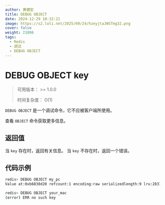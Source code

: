 ```yaml
---
author: 黄健宏
title: DEBUG OBJECT
date: 2024-12-29 10:32:21
image: https://s2.loli.net/2025/09/24/hzeyjtaJWSTmg32.png
cover: false
weight: 21806
tags:
  - Redis
  - 调试
  - DEBUG OBJECT
---
```


# DEBUG OBJECT key

> 可用版本： >= 1.0.0
> 
> 时间复杂度： O(1)

`DEBUG OBJECT` 是一个调试命令，它不应被客户端所使用。

查看 `OBJECT` 命令获取更多信息。

## 返回值

当 `key` 存在时，返回有关信息。 当 `key` 不存在时，返回一个错误。

## 代码示例

```bash
redis> DEBUG OBJECT my_pc
Value at:0xb6838d20 refcount:1 encoding:raw serializedlength:9 lru:283790 lru_seconds_idle:150

redis> DEBUG OBJECT your_mac
(error) ERR no such key
```